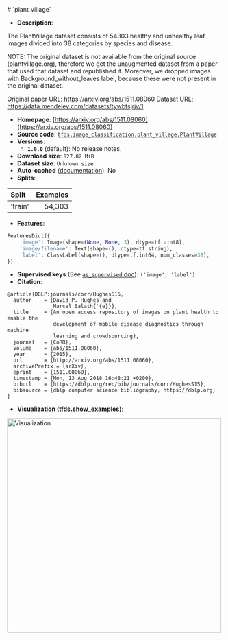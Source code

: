 <div itemscope itemtype="http://schema.org/Dataset">
  <div itemscope itemprop="includedInDataCatalog" itemtype="http://schema.org/DataCatalog">
    <meta itemprop="name" content="TensorFlow Datasets" />
  </div>
  <meta itemprop="name" content="plant_village" />
  <meta itemprop="description" content="The PlantVillage dataset consists of 54303 healthy and unhealthy leaf images&#10;divided into 38 categories by species and disease.&#10;&#10;NOTE: The original dataset is not available from the original source&#10;(plantvillage.org), therefore we get the unaugmented dataset from a paper that&#10;used that dataset and republished it. Moreover, we dropped images with&#10;Background_without_leaves label, because these were not present in the original&#10;dataset.&#10;&#10;Original paper URL: https://arxiv.org/abs/1511.08060&#10;Dataset URL: https://data.mendeley.com/datasets/tywbtsjrjv/1&#10;&#10;To use this dataset:&#10;&#10;```python&#10;import tensorflow_datasets as tfds&#10;&#10;ds = tfds.load(&#x27;plant_village&#x27;, split=&#x27;train&#x27;)&#10;for ex in ds.take(4):&#10;  print(ex)&#10;```&#10;&#10;See [the guide](https://www.tensorflow.org/datasets/overview) for more&#10;informations on [tensorflow_datasets](https://www.tensorflow.org/datasets).&#10;&#10;&lt;img src=&quot;https://storage.googleapis.com/tfds-data/visualization/plant_village-1.0.0.png&quot; alt=&quot;Visualization&quot; width=&quot;500px&quot;&gt;&#10;&#10;" />
  <meta itemprop="url" content="https://www.tensorflow.org/datasets/catalog/plant_village" />
  <meta itemprop="sameAs" content="https://arxiv.org/abs/1511.08060" />
  <meta itemprop="citation" content="@article{DBLP:journals/corr/HughesS15,&#10;  author    = {David P. Hughes and&#10;               Marcel Salath{&#x27;{e}}},&#10;  title     = {An open access repository of images on plant health to enable the&#10;               development of mobile disease diagnostics through machine&#10;               learning and crowdsourcing},&#10;  journal   = {CoRR},&#10;  volume    = {abs/1511.08060},&#10;  year      = {2015},&#10;  url       = {http://arxiv.org/abs/1511.08060},&#10;  archivePrefix = {arXiv},&#10;  eprint    = {1511.08060},&#10;  timestamp = {Mon, 13 Aug 2018 16:48:21 +0200},&#10;  biburl    = {https://dblp.org/rec/bib/journals/corr/HughesS15},&#10;  bibsource = {dblp computer science bibliography, https://dblp.org}&#10;}" />
</div>
# `plant_village`

*   **Description**:

The PlantVillage dataset consists of 54303 healthy and unhealthy leaf images
divided into 38 categories by species and disease.

NOTE: The original dataset is not available from the original source
(plantvillage.org), therefore we get the unaugmented dataset from a paper that
used that dataset and republished it. Moreover, we dropped images with
Background_without_leaves label, because these were not present in the original
dataset.

Original paper URL: https://arxiv.org/abs/1511.08060 Dataset URL:
https://data.mendeley.com/datasets/tywbtsjrjv/1

*   **Homepage**:
    [https://arxiv.org/abs/1511.08060](https://arxiv.org/abs/1511.08060)
*   **Source code**:
    [`tfds.image_classification.plant_village.PlantVillage`](https://github.com/tensorflow/datasets/tree/master/tensorflow_datasets/image_classification/plant_village.py)
*   **Versions**:
    *   **`1.0.0`** (default): No release notes.
*   **Download size**: `827.82 MiB`
*   **Dataset size**: `Unknown size`
*   **Auto-cached**
    ([documentation](https://www.tensorflow.org/datasets/performances#auto-caching)):
    No
*   **Splits**:

Split   | Examples
:------ | -------:
'train' | 54,303

*   **Features**:

```python
FeaturesDict({
    'image': Image(shape=(None, None, 3), dtype=tf.uint8),
    'image/filename': Text(shape=(), dtype=tf.string),
    'label': ClassLabel(shape=(), dtype=tf.int64, num_classes=38),
})
```

*   **Supervised keys** (See
    [`as_supervised` doc](https://www.tensorflow.org/datasets/api_docs/python/tfds/load#args)):
    `('image', 'label')`
*   **Citation**:

```
@article{DBLP:journals/corr/HughesS15,
  author    = {David P. Hughes and
               Marcel Salath{'{e}}},
  title     = {An open access repository of images on plant health to enable the
               development of mobile disease diagnostics through machine
               learning and crowdsourcing},
  journal   = {CoRR},
  volume    = {abs/1511.08060},
  year      = {2015},
  url       = {http://arxiv.org/abs/1511.08060},
  archivePrefix = {arXiv},
  eprint    = {1511.08060},
  timestamp = {Mon, 13 Aug 2018 16:48:21 +0200},
  biburl    = {https://dblp.org/rec/bib/journals/corr/HughesS15},
  bibsource = {dblp computer science bibliography, https://dblp.org}
}
```

*   **Visualization
    ([tfds.show_examples](https://www.tensorflow.org/datasets/api_docs/python/tfds/visualization/show_examples))**:

<img src="https://storage.googleapis.com/tfds-data/visualization/plant_village-1.0.0.png" alt="Visualization" width="500px">
